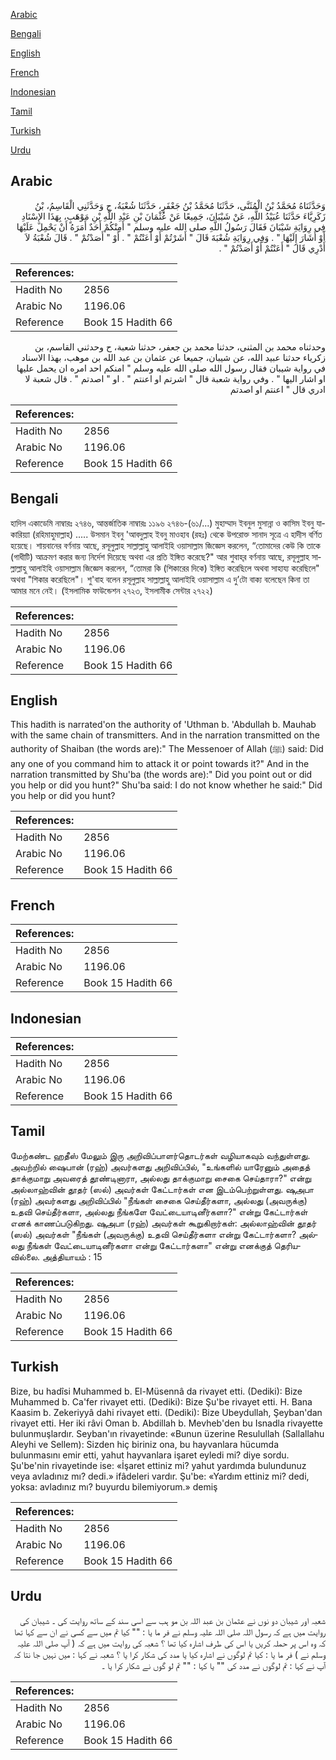[Arabic](#arabic)

[Bengali](#bengali)

[English](#english)

[French](#french)

[Indonesian](#indonesian)

[Tamil](#tamil)

[Turkish](#turkish)

[Urdu](#urdu)

## Arabic


<div dir="rtl" lang="ar" style={{fontSize:'larger',backgroundColor:'#f8f9fa',padding:20}}>
وَحَدَّثَنَاهُ مُحَمَّدُ بْنُ الْمُثَنَّى، حَدَّثَنَا مُحَمَّدُ بْنُ جَعْفَرٍ، حَدَّثَنَا شُعْبَةُ، ح وَحَدَّثَنِي الْقَاسِمُ، بْنُ زَكَرِيَّاءَ حَدَّثَنَا عُبَيْدُ اللَّهِ، عَنْ شَيْبَانَ، جَمِيعًا عَنْ عُثْمَانَ بْنِ عَبْدِ اللَّهِ بْنِ مَوْهَبٍ، بِهَذَا الإِسْنَادِ فِي رِوَايَةِ شَيْبَانَ فَقَالَ رَسُولُ اللَّهِ صلى الله عليه وسلم ‏"‏ أَمِنْكُمْ أَحَدٌ أَمَرَهُ أَنْ يَحْمِلَ عَلَيْهَا أَوْ أَشَارَ إِلَيْهَا ‏"‏ ‏.‏ وَفِي رِوَايَةِ شُعْبَةَ قَالَ ‏"‏ أَشَرْتُمْ أَوْ أَعَنْتُمْ ‏"‏ ‏.‏ أَوْ ‏"‏ أَصَدْتُمْ ‏"‏ ‏.‏ قَالَ شُعْبَةُ لاَ أَدْرِي قَالَ ‏"‏ أَعَنْتُمْ أَوْ أَصَدْتُمْ ‏"‏ ‏.‏
</div>
<div style={{backgroundColor:'#f8f9fa',padding:20, marginBottom: 10}}><table> <thead> <tr> <th>References:</th> <th></th> </tr> </thead> <tbody><tr><td>Hadith No</td><td>2856</td></tr><tr><td>Arabic No</td><td>1196.06</td></tr><tr><td>Reference</td><td>Book 15 Hadith 66</td></tr></tbody></table></div>


<div dir="rtl" lang="ar" style={{fontSize:'larger',backgroundColor:'#f8f9fa',padding:20}}>
وحدثناه محمد بن المثنى، حدثنا محمد بن جعفر، حدثنا شعبة، ح وحدثني القاسم، بن زكرياء حدثنا عبيد الله، عن شيبان، جميعا عن عثمان بن عبد الله بن موهب، بهذا الاسناد في رواية شيبان فقال رسول الله صلى الله عليه وسلم " امنكم احد امره ان يحمل عليها او اشار اليها " . وفي رواية شعبة قال " اشرتم او اعنتم " . او " اصدتم " . قال شعبة لا ادري قال " اعنتم او اصدتم
</div>
<div style={{backgroundColor:'#f8f9fa',padding:20, marginBottom: 10}}><table> <thead> <tr> <th>References:</th> <th></th> </tr> </thead> <tbody><tr><td>Hadith No</td><td>2856</td></tr><tr><td>Arabic No</td><td>1196.06</td></tr><tr><td>Reference</td><td>Book 15 Hadith 66</td></tr></tbody></table></div>

## Bengali


<div dir="ltr" lang="bn" style={{fontSize:'larger',backgroundColor:'#f8f9fa',padding:20}}>
হাদিস একাডেমি নাম্বারঃ ২৭৪৬, আন্তর্জাতিক নাম্বারঃ ১১৯৬ ২৭৪৬-(৬১/...) মুহাম্মাদ ইবনুল মুসান্না ও কাসিম ইবনু যাকারিয়্যা (রহিমাহুমাল্লাহ) ..... উসমান ইবনু 'আবদুল্লাহ ইবনু মাওহাব (রহঃ) থেকে উপরোক্ত সানাদ সূত্রে এ হাদীস বর্ণিত হয়েছে। শায়বানের বর্ণনায় আছে, রসূলুল্লাহ সাল্লাল্লাহু আলাইহি ওয়াসাল্লাম জিজ্ঞেস করলেন, “তোমাদের কেউ কি তাকে (গাধীটি) আক্রমণ করার জন্য নির্দেশ দিয়েছে অথবা এর প্রতি ইঙ্গিত করেছে?" আর শুবাহ্‌র বর্ণনায় আছে, রসূলুল্লাহ সাল্লাল্লাহু আলাইহি ওয়াসাল্লাম জিজ্ঞেস করলেন, “তোমরা কি (শিকারের দিকে) ইঙ্গিত করেছিলে অথবা সাহায্য করেছিলে" অথবা "শিকার করেছিলে"। শু'বাহ বলেন রসূলুল্লাহ সাল্লাল্লাহু আলাইহি ওয়াসাল্লাম এ দু’টো বাক্য বলেছেন কিনা তা আমার মনে নেই। (ইসলামিক ফাউন্ডেশন ২৭২৩, ইসলামীক সেন্টার ২৭২২)
</div>
<div style={{backgroundColor:'#f8f9fa',padding:20, marginBottom: 10}}><table> <thead> <tr> <th>References:</th> <th></th> </tr> </thead> <tbody><tr><td>Hadith No</td><td>2856</td></tr><tr><td>Arabic No</td><td>1196.06</td></tr><tr><td>Reference</td><td>Book 15 Hadith 66</td></tr></tbody></table></div>

## English


<div dir="ltr" lang="en" style={{fontSize:'larger',backgroundColor:'#f8f9fa',padding:20}}>
This hadith is narrated'on the authority of 'Uthman b. 'Abdullah b. Mauhab with the same chain of transmitters. And in the narration transmitted on the authority of Shaiban (the words are):" The Messenoer of Allah (ﷺ) said: Did any one of you command him to attack it or point towards it?" And in the narration transmitted by Shu'ba (the words are):" Did you point out or did you help or did you hunt?" Shu'ba said: I do not know whether he said:" Did you help or did you hunt?
</div>
<div style={{backgroundColor:'#f8f9fa',padding:20, marginBottom: 10}}><table> <thead> <tr> <th>References:</th> <th></th> </tr> </thead> <tbody><tr><td>Hadith No</td><td>2856</td></tr><tr><td>Arabic No</td><td>1196.06</td></tr><tr><td>Reference</td><td>Book 15 Hadith 66</td></tr></tbody></table></div>

## French


<div dir="ltr" lang="fr" style={{fontSize:'larger',backgroundColor:'#f8f9fa',padding:20}}>

</div>
<div style={{backgroundColor:'#f8f9fa',padding:20, marginBottom: 10}}><table> <thead> <tr> <th>References:</th> <th></th> </tr> </thead> <tbody><tr><td>Hadith No</td><td>2856</td></tr><tr><td>Arabic No</td><td>1196.06</td></tr><tr><td>Reference</td><td>Book 15 Hadith 66</td></tr></tbody></table></div>

## Indonesian


<div dir="ltr" lang="id" style={{fontSize:'larger',backgroundColor:'#f8f9fa',padding:20}}>

</div>
<div style={{backgroundColor:'#f8f9fa',padding:20, marginBottom: 10}}><table> <thead> <tr> <th>References:</th> <th></th> </tr> </thead> <tbody><tr><td>Hadith No</td><td>2856</td></tr><tr><td>Arabic No</td><td>1196.06</td></tr><tr><td>Reference</td><td>Book 15 Hadith 66</td></tr></tbody></table></div>

## Tamil


<div dir="ltr" lang="ta" style={{fontSize:'larger',backgroundColor:'#f8f9fa',padding:20}}>
மேற்கண்ட ஹதீஸ் மேலும் இரு அறிவிப்பாளர்தொடர்கள் வழியாகவும் வந்துள்ளது. அவற்றில் ஷைபான் (ரஹ்) அவர்களது அறிவிப்பில், "உங்களில் யாரேனும் அதைத் தாக்குமாறு அவரைத் தூண்டினாரா, அல்லது தாக்குமாறு சைகை செய்தாரா?" என்று அல்லாஹ்வின் தூதர் (ஸல்) அவர்கள் கேட்டார்கள் என இடம்பெற்றுள்ளது. ஷுஅபா (ரஹ்) அவர்களது அறிவிப்பில் "நீங்கள் சைகை செய்தீர்களா, அல்லது (அவருக்கு) உதவி செய்தீர்களா, அல்லது நீங்களே வேட்டையாடினீர்களா?" என்று கேட்டார்கள் எனக் காணப்படுகிறது. ஷுஅபா (ரஹ்) அவர்கள் கூறுகிறார்கள்: அல்லாஹ்வின் தூதர் (ஸல்) அவர்கள் "நீங்கள் (அவருக்கு) உதவி செய்தீர்களா என்று கேட்டார்களா? அல்லது நீங்கள் வேட்டையாடினீர்களா என்று கேட்டார்களா" என்று எனக்குத் தெரியவில்லை. அத்தியாயம் : 15
</div>
<div style={{backgroundColor:'#f8f9fa',padding:20, marginBottom: 10}}><table> <thead> <tr> <th>References:</th> <th></th> </tr> </thead> <tbody><tr><td>Hadith No</td><td>2856</td></tr><tr><td>Arabic No</td><td>1196.06</td></tr><tr><td>Reference</td><td>Book 15 Hadith 66</td></tr></tbody></table></div>

## Turkish


<div dir="ltr" lang="tr" style={{fontSize:'larger',backgroundColor:'#f8f9fa',padding:20}}>
Bize, bu hadîsi Muhammed b. El-Müsennâ da rivayet etti. (Dediki): Bize Muhammed b. Ca'fer rivayet etti. (Dediki): Bize Şu'be rivayet etti. H. Bana Kaasim b. Zekeriyyâ dahi rivayet etti. (Dediki): Bize Ubeydullah, Şeyban'dan rivayet etti. Her iki râvi Oman b. Abdillah b. Mevheb'den bu Isnadla rivayette bulunmuşlardır. Seyban'ın rivayetinde: «Bunun üzerine Resulullah (Sallallahu Aleyhi ve Sellem): Sizden hiç biriniz ona, bu hayvanlara hücumda bulunmasını emir etti, yahut hayvanlara işaret eyledi mi? diye sordu. Şu'be'nin rivayetinde ise: «İşaret ettiniz mi? yahut yardımda bulundunuz veya avladınız mı? dedi.» ifâdeleri vardır. Şu'be: «Yardım ettiniz mi? dedi, yoksa: avladınız mı? buyurdu bilemiyorum.» demiş
</div>
<div style={{backgroundColor:'#f8f9fa',padding:20, marginBottom: 10}}><table> <thead> <tr> <th>References:</th> <th></th> </tr> </thead> <tbody><tr><td>Hadith No</td><td>2856</td></tr><tr><td>Arabic No</td><td>1196.06</td></tr><tr><td>Reference</td><td>Book 15 Hadith 66</td></tr></tbody></table></div>

## Urdu


<div dir="rtl" lang="ur" style={{fontSize:'larger',backgroundColor:'#f8f9fa',padding:20}}>
شعبہ اور شیبان دو نوں نے عثمان بن عبد اللہ بن مو ہب سے اسی سند کے ساتھ روایت کی ۔ شیبان کی روایت میں ہے کہ رسول اللہ صلی اللہ علیہ وسلم نے فر ما یا : "" کیا تم میں سے کسی نے ان سے کہا تھا کہ وہ اس پر حملہ کریں یا اس کی طرف اشارہ کیا تھا ؟ شعبہ کی روایت میں ہے کہ ( آپ صلی اللہ علیہ وسلم نے ) فر ما یا : کیا تم لوگوں نے اشارہ کیا یا مدد کی شکار کرا یا ؟ شعبہ نے کہا : میں نہیں جا نتا کہ آپ نے کہا : تم لوگوں نے مدد کی "" یا کہا : "" تم لو گوں نے شکار کرا یا ۔
</div>
<div style={{backgroundColor:'#f8f9fa',padding:20, marginBottom: 10}}><table> <thead> <tr> <th>References:</th> <th></th> </tr> </thead> <tbody><tr><td>Hadith No</td><td>2856</td></tr><tr><td>Arabic No</td><td>1196.06</td></tr><tr><td>Reference</td><td>Book 15 Hadith 66</td></tr></tbody></table></div>